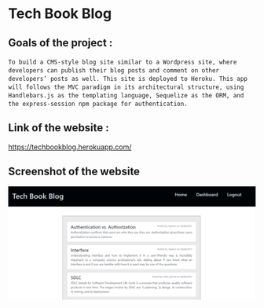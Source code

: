 # Tech Book Blog

## Goals of the project :

`To build a CMS-style blog site similar to a Wordpress site, where developers can publish their blog posts and comment on other developers’ posts as well. This site is deployed to Heroku. This app will follows the MVC paradigm in its architectural structure, using Handlebars.js as the templating language, Sequelize as the ORM, and the express-session npm package for authentication.`

## Link of the website :

https://techbookblog.herokuapp.com/

## Screenshot of the website

![ScreenShot of the Website](Assets\Images\ScreenShotOFTheWebsite.png)
